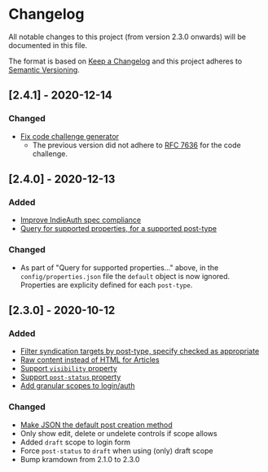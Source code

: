 # Changelog

All notable changes to this project (from version 2.3.0 onwards) will be
documented in this file.

The format is based on [Keep a Changelog](https://keepachangelog.com/en/1.0.0/)
and this project adheres to
[Semantic Versioning](https://semver.org/spec/v2.0.0.html).

## [2.4.1] - 2020-12-14

### Changed

- [Fix code challenge generator](https://github.com/barryf/micropublish/commit/c42324a2a61523942f484b51d3d7e3b87f5fbef7)
  - The previous version did not adhere to [RFC 7636](https://tools.ietf.org/html/rfc7636#appendix-A) for the code challenge.

## [2.4.0] - 2020-12-13

### Added

- [Improve IndieAuth spec compliance](https://github.com/barryf/micropublish/issues/54)
- [Query for supported properties, for a supported post-type](https://github.com/barryf/micropublish/issues/51)

### Changed

- As part of "Query for supported properties..." above, in the `config/properties.json` file the `default` object is now ignored. Properties are explicity defined for each `post-type`.

## [2.3.0] - 2020-10-12

### Added

- [Filter syndication targets by post-type, specify checked as appropriate](https://github.com/barryf/micropublish/issues/45)
- [Raw content instead of HTML for Articles](https://github.com/barryf/micropublish/issues/42)
- [Support `visibility` property](https://github.com/barryf/micropublish/issues/36)
- [Support `post-status` property](https://github.com/barryf/micropublish/issues/35)
- [Add granular scopes to login/auth](https://github.com/barryf/micropublish/issues/33)

### Changed

- [Make JSON the default post creation method](https://github.com/barryf/micropublish/issues/41)
- Only show edit, delete or undelete controls if scope allows
- Added `draft` scope to login form
- Force `post-status` to `draft` when using (only) draft scope
- Bump kramdown from 2.1.0 to 2.3.0
